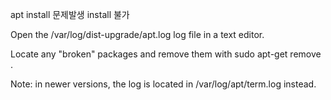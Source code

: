 apt install 문제발생
install 불가 

Open the /var/log/dist-upgrade/apt.log log file in a text editor.

Locate any "broken" packages and remove them with sudo apt-get remove <package>.
  
Note: in newer versions, the log is located in /var/log/apt/term.log instead.
